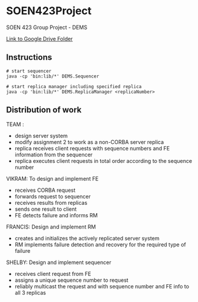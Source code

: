 # SOEN423Project

SOEN 423 Group Project - DEMS

[Link to Google Drive Folder](https://drive.google.com/drive/folders/1a_pQnYdVTQ2WMDOOZDDUdrWAXBgGCZk6?usp=sharing)

## Instructions

```shell
# start sequencer
java -cp 'bin:lib/*' DEMS.Sequencer

# start replica manager including specified replica
java -cp 'bin:lib/*' DEMS.ReplicaManager <replicaNumber>
```

## Distribution of work

TEAM :
- design server system
- modify assignment 2 to work as a non-CORBA server replica
- replica receives client requests with sequence numbers and FE information from the sequencer
- replica executes client requests in total order according to the sequence number

VIKRAM: To design and implement FE
- receives CORBA request
- forwards request to sequencer
- receives results from replicas
- sends one result to client
- FE detects failure and informs RM

FRANCIS: Design and implement RM
- creates and initializes the actively replicated server system
- RM implements failure detection and recovery for the required type of failure

SHELBY: Design and implement sequencer
- receives client request from FE
- assigns a unique sequence number to request
- reliably multicast the request and with sequence number and FE info to all 3 replicas
